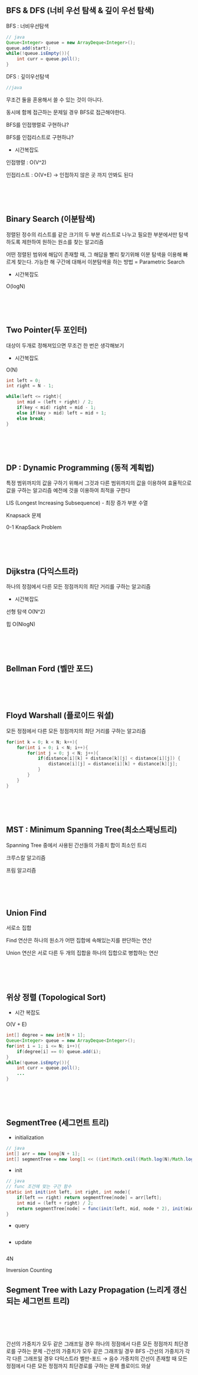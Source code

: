## BFS & DFS (너비 우선 탐색 & 깊이 우선 탐색)
BFS : 너비우선탐색

```java
// java
Queue<Integer> queue = new ArrayDeque<Integer>();
queue.add(start);
while(!queue.isEmpty()){
    int curr = queue.poll();
}
```

DFS : 깊이우선탐색

```java
//java

```

무조건 둘을 혼용해서 쓸 수 있는 것이 아니다.

동시에 함께 접근하는 문제일 경우 BFS로 접근해야한다.

BFS를 인접행렬로 구현하냐?

BFS를 인접리스트로 구현하냐?

- 시간복잡도

인접행렬 : O(V^2)

인접리스트 : O(V+E) -> 인접하지 않은 곳 까지 안봐도 된다

<br><br><br>



## Binary Search (이분탐색)

정렬된 정수의 리스트를 같은 크기의 두 부분 리스트로 나누고 필요한 부분에서만 탐색하도록 제한하여 원하는 원소를 찾는 알고리즘

어떤 정렬된 범위에 해답이 존재할 때, 그 해답을 빨리 찾기위해 이분 탐색을 이용해 빠르게 찾는다.
가능한 해 구간에 대해서 이분탐색을 하는 방법 = Parametric Search

- 시간복잡도

O(logN)

<br><br><br>



## Two Pointer(두 포인터)

대상이 두개로 정해져있으면 무조건 한 번은 생각해보기

- 시간복잡도

O(N)

```java
int left = 0;
int right = N - 1;

while(left <= right){
    int mid = (left + right) / 2;
    if(key < mid) right = mid - 1;
    else if(key > mid) left = mid + 1;
    else break;
}
```

<br><br><br>



## DP : Dynamic Programming (동적 계획법)

특정 범위까지의 값을 구하기 위해서 그것과 다른 범위까지의 값을 이용하여 효율적으로 값을 구하는 알고리즘
예전에 것을 이용하여 최적을 구한다

LIS (Longest Increasing Subsequence) - 최장 증가 부분 수열

Knapsack 문제

0-1 KnapSack Problem


<br><br><br>



## Dijkstra (다익스트라)

하나의 정점에서 다른 모든 정점까지의 최단 거리를 구하는 알고리즘

- 시간복잡도

선형 탐색 O(N^2)

힙 O(NlogN)

<br><br><br>



## Bellman Ford (벨만 포드)

<br><br><br>



## Floyd Warshall (플로이드 워셜)

모든 정점에서 다른 모든 정점까지의 최단 거리를 구하는 알고리즘

```java
for(int k = 0; k < N; k++){
    for(int i = 0; i < N; i++){
        for(int j = 0; j < N; j++){
            if(distance[i][k] + distance[k][j] < distance[i][j]) {
                distance[i][j] = distance[i][k] + distance[k][j];
            }
        }
    }
}
```
<br><br><br>



## MST : Minimum Spanning Tree(최소스패닝트리)

Spanning Tree 중에서 사용된 간선들의 가중치 합이 최소인 트리

크루스칼 알고리즘

프림 알고리즘

<br><br><br>



## Union Find

서로소 집합

Find 연산은 하나의 원소가 어떤 집합에 속해있는지를 판단하는 연산

Union 연산은 서로 다른 두 개의 집합을 하나의 집합으로 병합하는 연산

<br><br><br>



## 위상 정렬 (Topological Sort)

* 시간 복잡도

O(V + E)

```java
int[] degree = new int[N + 1];
Queue<Integer> queue = new ArrayDeque<Integer>();
for(int i = 1; i <= N; i++){
    if(degree[i] == 0) queue.add(i);
}
while(!queue.isEmpty()){
    int curr = queue.poll();
    ...
}
```

<br><br><br>


## SegmentTree (세그먼트 트리)

* initialization

```java
// java
int[] arr = new long[N + 1];
int[] segmentTree = new long[1 << ((int)Math.ceil((Math.log(N)/Math.log(2))) + 1)];
```

* init

```java
// java
// func 조건에 맞는 구간 함수
static int init(int left, int right, int node){
    if(left == right) return segmentTree[node] = arr[left];
    int mid = (left + right) / 2;
    return segmentTree[node] = func(init(left, mid, node * 2), init(mid + 1, right, node * 2 + 1));
}
```

* query

```
```

* update

```
```

4N

Inversion Counting

## Segment Tree with Lazy Propagation (느리게 갱신되는 세그먼트 트리)

<br><br><br>




#####
#####
간선의 가중치가 모두 같은 그래프일 경우
하나의 정점에서 다른 모든 정점까지 최단경로를 구하는 문제
-간선의 가중치가 모두 같은 그래프일 경우
BFS
-간선의 가중치가 각각 다른 그래프일 경우
다익스트라
벨만-포드 → 음수 가중치의 간선이 존재할 때
모든 정점에서 다른 모든 정점까지 최단경로를 구하는 문제
플로이드 와샬
